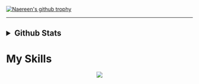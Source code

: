 [![Naereen's github trophy](https://github-profile-trophy.vercel.app/?username=arshia00J&row=1)](https://github.com/ryo-ma/github-profile-trophy)

---

<h2><details>
  <summary>Github Stats</summary>
  <br>
<div align="center">

[![Arshia's GitHub stats](https://github-readme-stats.vercel.app/api?username=arshia00J&show_icons=true&theme=dracula)](https://github.com/anuraghazra/github-readme-stats)

[![Top Langs](https://github-readme-stats.vercel.app/api/top-langs/?username=arshia00J&layout=compact)](https://github.com/anuraghazra/github-readme-stats)

</div>  
</details></h2>

# My Skills

<p align="center">
  <a href="https://skillicons.dev">
    <img src="https://skillicons.dev/icons?i=git,c,cpp,dotnet,github,ps,py,linux,opencv" />
  </a>
</p>
